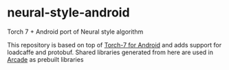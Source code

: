# neural-style-android
Torch 7 + Android port of Neural style algorithm

This repository is based on top of [Torch-7 for Android](https://github.com/soumith/torch-android) and adds support for loadcaffe and protobuf.
Shared libraries generated from here are used in [Arcade](https://github.com/naman14/Arcade) as prebuilt libraries
